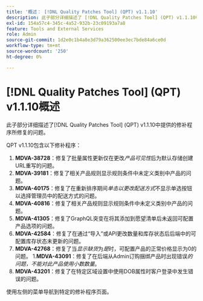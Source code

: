 ```yaml
---
title: '概述： [!DNL Quality Patches Tool] (QPT) v1.1.10'
description: 此子部分详细描述了 [!DNL Quality Patches Tool] (QPT) v1.1.10中提供的修补程序所修复的问题。
exl-id: 154a57c4-345c-4a52-932b-23c09193a7a8
feature: Tools and External Services
role: Admin
source-git-commit: 1d2e0c1b4a8e3d79a362500ee3ec7bde84a6ce0d
workflow-type: tm+mt
source-wordcount: '250'
ht-degree: 0%

---
```


# [!DNL Quality Patches Tool] (QPT) v1.1.10概述

此子部分详细描述了[!DNL Quality Patches Tool] (QPT) v1.1.10中提供的修补程序所修复的问题。

QPT v1.1.10包含以下修补程序：

1. **MDVA-38728**：修复了批量属性更新仅在更改&#x200B;*产品可见性*&#x200B;后为默认存储创建URL重写的问题。
1. **MDVA-39181**：修复了相关产品规则显示规则条件中未定义类别中产品的问题。
1. **MDVA-40175**：修复了在重新排序期间&#x200B;*单击以更改配送方式*&#x200B;不显示单选按钮以选择管理员中的配送方式的问题。
1. **MDVA-40816**：修复了相关产品规则显示规则条件中未定义类别中产品的问题。
1. **MDVA-41305**：修复了GraphQL突变在将其添加到愿望清单后未返回可配置产品选项的问题。
1. **MDVA-42584**：修复了在通过“导入”或API更改数量和库存状态后后端中的可配置库存状态未更新的问题。
1. **MDVA-42768**：修复了当&#x200B;*显示缺货*&#x200B;为&#x200B;*是*时，可配置产品的正常价格显示为0的问题。
1.**MDVA-43091**：修复了在后端从Admin订购捆绑产品时出现错误&#x200B;*的问题，不能对此产品使用小数数量*。
1. **MDVA-43201**：修复了在特定区域设置中使用DOB属性时客户登录中发生错误的问题。

使用左侧的菜单导航到特定的修补程序页面。

